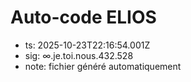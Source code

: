# Auto-code ELIOS
- ts: 2025-10-23T22:16:54.001Z
- sig: ∞.je.toi.nous.432.528
- note: fichier généré automatiquement